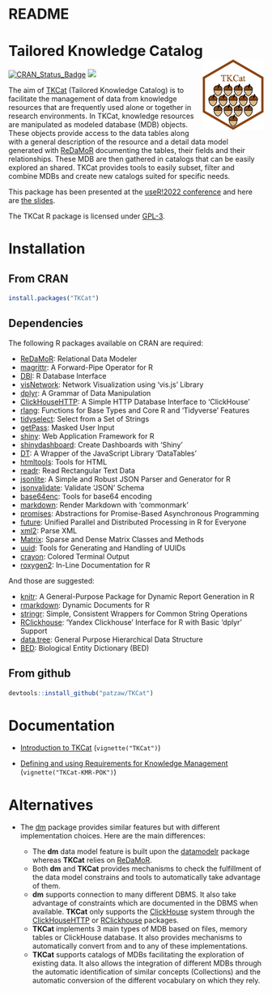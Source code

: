 README
================

# Tailored Knowledge Catalog <img src="https://github.com/patzaw/TKCat/raw/master/supp/logo/TKCat.png" align="right" alt="" width="120" />

[![CRAN_Status_Badge](https://www.r-pkg.org/badges/version/TKCat)](https://cran.r-project.org/package=TKCat)
[![](https://cranlogs.r-pkg.org/badges/TKCat)](https://cran.r-project.org/package=TKCat)

The aim of [TKCat](https://patzaw.github.io/TKCat/) (Tailored Knowledge
Catalog) is to facilitate the management of data from knowledge
resources that are frequently used alone or together in research
environments. In TKCat, knowledge resources are manipulated as modeled
database (MDB) objects. These objects provide access to the data tables
along with a general description of the resource and a detail data model
generated with [ReDaMoR](https://patzaw.github.io/ReDaMoR/) documenting
the tables, their fields and their relationships. These MDB are then
gathered in catalogs that can be easily explored an shared. TKCat
provides tools to easily subset, filter and combine MDBs and create new
catalogs suited for specific needs.

This package has been presented at the [useR!2022
conference](https://user2022.r-project.org/) and here are [the
slides](https://patzaw.github.io/TKCat/useR2022/TKCat-useR2022-Patrice-Godard.html).

The TKCat R package is licensed under
[GPL-3](https://www.gnu.org/licenses/gpl-3.0.en.html).

# Installation

## From CRAN

``` r
install.packages("TKCat")
```

## Dependencies

The following R packages available on CRAN are required:

- [ReDaMoR](https://CRAN.R-project.org/package=ReDaMoR): Relational Data
  Modeler
- [magrittr](https://CRAN.R-project.org/package=magrittr): A
  Forward-Pipe Operator for R
- [DBI](https://CRAN.R-project.org/package=DBI): R Database Interface
- [visNetwork](https://CRAN.R-project.org/package=visNetwork): Network
  Visualization using ‘vis.js’ Library
- [dplyr](https://CRAN.R-project.org/package=dplyr): A Grammar of Data
  Manipulation
- [ClickHouseHTTP](https://CRAN.R-project.org/package=ClickHouseHTTP): A
  Simple HTTP Database Interface to ‘ClickHouse’
- [rlang](https://CRAN.R-project.org/package=rlang): Functions for Base
  Types and Core R and ‘Tidyverse’ Features
- [tidyselect](https://CRAN.R-project.org/package=tidyselect): Select
  from a Set of Strings
- [getPass](https://CRAN.R-project.org/package=getPass): Masked User
  Input
- [shiny](https://CRAN.R-project.org/package=shiny): Web Application
  Framework for R
- [shinydashboard](https://CRAN.R-project.org/package=shinydashboard):
  Create Dashboards with ‘Shiny’
- [DT](https://CRAN.R-project.org/package=DT): A Wrapper of the
  JavaScript Library ‘DataTables’
- [htmltools](https://CRAN.R-project.org/package=htmltools): Tools for
  HTML
- [readr](https://CRAN.R-project.org/package=readr): Read Rectangular
  Text Data
- [jsonlite](https://CRAN.R-project.org/package=jsonlite): A Simple and
  Robust JSON Parser and Generator for R
- [jsonvalidate](https://CRAN.R-project.org/package=jsonvalidate):
  Validate ‘JSON’ Schema
- [base64enc](https://CRAN.R-project.org/package=base64enc): Tools for
  base64 encoding
- [markdown](https://CRAN.R-project.org/package=markdown): Render
  Markdown with ‘commonmark’
- [promises](https://CRAN.R-project.org/package=promises): Abstractions
  for Promise-Based Asynchronous Programming
- [future](https://CRAN.R-project.org/package=future): Unified Parallel
  and Distributed Processing in R for Everyone
- [xml2](https://CRAN.R-project.org/package=xml2): Parse XML
- [Matrix](https://CRAN.R-project.org/package=Matrix): Sparse and Dense
  Matrix Classes and Methods
- [uuid](https://CRAN.R-project.org/package=uuid): Tools for Generating
  and Handling of UUIDs
- [crayon](https://CRAN.R-project.org/package=crayon): Colored Terminal
  Output
- [roxygen2](https://CRAN.R-project.org/package=roxygen2): In-Line
  Documentation for R

And those are suggested:

- [knitr](https://CRAN.R-project.org/package=knitr): A General-Purpose
  Package for Dynamic Report Generation in R
- [rmarkdown](https://CRAN.R-project.org/package=rmarkdown): Dynamic
  Documents for R
- [stringr](https://CRAN.R-project.org/package=stringr): Simple,
  Consistent Wrappers for Common String Operations
- [RClickhouse](https://CRAN.R-project.org/package=RClickhouse): ‘Yandex
  Clickhouse’ Interface for R with Basic ‘dplyr’ Support
- [data.tree](https://CRAN.R-project.org/package=data.tree): General
  Purpose Hierarchical Data Structure
- [BED](https://CRAN.R-project.org/package=BED): Biological Entity
  Dictionary (BED)

## From github

``` r
devtools::install_github("patzaw/TKCat")
```

# Documentation

- [Introduction to
  TKCat](https://patzaw.github.io/TKCat/articles/TKCat.html)
  (`vignette("TKCat")`)

- [Defining and using Requirements for Knowledge
  Management](https://patzaw.github.io/TKCat/articles/TKCat-KMR-POK.html)
  (`vignette("TKCat-KMR-POK")`)

# Alternatives

- The [dm](https://github.com/krlmlr/dm) package provides similar
  features but with different implementation choices. Here are the main
  differences:

  - The **dm** data model feature is built upon the
    [datamodelr](https://github.com/bergant/datamodelr) package whereas
    **TKCat** relies on [ReDaMoR](https://patzaw.github.io/ReDaMoR/).
  - Both **dm** and **TKCat** provides mechanisms to check the
    fulfillment of the data model constrains and tools to automatically
    take advantage of them.
  - **dm** supports connection to many different DBMS. It also take
    advantage of constraints which are documented in the DBMS when
    available. **TKCat** only supports the
    [ClickHouse](https://clickhouse.com/) system through the
    [ClickHouseHTTP](https://github.com/patzaw/ClickHouseHTTP) or
    [RClickhouse](https://github.com/IMSMWU/RClickhouse) packages.
  - **TKCat** implements 3 main types of MDB based on files, memory
    tables or ClickHouse database. It also provides mechanisms to
    automatically convert from and to any of these implementations.
  - **TKCat** supports catalogs of MDBs facilitating the exploration of
    existing data. It also allows the integration of different MDBs
    through the automatic identification of similar concepts
    (Collections) and the automatic conversion of the different
    vocabulary on which they rely.
